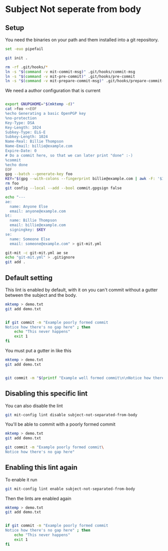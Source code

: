 # Subject Not seperate from body

## Setup

You need the binaries on your path and them installed into a git
repository.

``` bash
set -euo pipefail

git init .

rm -rf .git/hooks/*
ln -s "$(command -v mit-commit-msg)" .git/hooks/commit-msg
ln -s "$(command -v mit-pre-commit)" .git/hooks/pre-commit
ln -s "$(command -v mit-prepare-commit-msg)" .git/hooks/prepare-commit-msg
```

We need a author configuration that is current

``` bash

export GNUPGHOME="$(mktemp -d)"
cat >foo <<EOF
%echo Generating a basic OpenPGP key
%no-protection
Key-Type: DSA
Key-Length: 1024
Subkey-Type: ELG-E
Subkey-Length: 1024
Name-Real: Billie Thompson
Name-Email: billie@example.com
Expire-Date: 0
# Do a commit here, so that we can later print "done" :-)
%commit
%echo done
EOF
gpg --batch --generate-key foo
KEY="$(gpg --with-colons --fingerprint billie@example.com | awk -F: '$1 == "fpr" {print $10;}' | head -n 1)"
rm foo
git config --local --add --bool commit.gpgsign false

echo "---
ae:
  name: Anyone Else
  email: anyone@example.com
bt:
  name: Billie Thompson
  email: billie@example.com
  signingkey: $KEY
se:
  name: Someone Else
  email: someone@example.com" > git-mit.yml

git-mit -c git-mit.yml ae se
echo "git-mit.yml" > .gitignore
git add .
```

## Default setting

This lint is enabled by default, with it on you can't commit without a gutter between the subject and the body.

``` bash
mktemp > demo.txt
git add demo.txt


if git commit -m "Example poorly formed commit
Notice how there's no gap here" ; then
    echo "This never happens" 
    exit 1
fi
```

You must put a gutter in like this

``` bash
mktemp > demo.txt
git add demo.txt


git commit -m "$(printf "Example well formed commit\n\nNotice how there's a gap here")"
```


## Disabling this specific lint

You can also disable the lint

``` bash
git mit-config lint disable subject-not-separated-from-body
```

You'll be able to commit with a poorly formed commit

``` bash
mktemp > demo.txt
git add demo.txt

git commit -m "Example poorly formed commit\
Notice how there's no gap here"
```

## Enabling this lint again

To enable it run

``` bash
git mit-config lint enable subject-not-separated-from-body
```

Then the lints are enabled again

``` bash
mktemp > demo.txt
git add demo.txt


if git commit -m "Example poorly formed commit
Notice how there's no gap here" ; then
    echo "This never happens" 
    exit 1
fi
```
